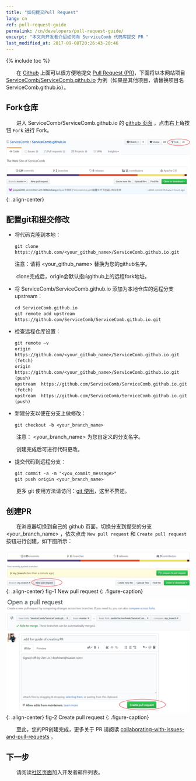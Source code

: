 ```yaml
---
title: "如何提交Pull Request"
lang: cn 
ref: pull-request-guide
permalink: /cn/developers/pull-request-guide/   
excerpt: "本文向开发者介绍如何向 ServiceComb 代码库提交 PR "   
last_modified_at: 2017-09-08T20:26:43-20:46
---
```


{% include toc %}

　　在 [Github](https://github.com/ServiceComb) 上面可以很方便地提交 [Pull Request (PR)](https://help.github.com/articles/about-pull-requests/)，下面将以本网站项目[ServiceComb/ServiceComb.github.io](https://github.com/ServiceComb/ServiceComb.github.io) 为例（如果是其他项目，请替换项目名ServiceComb.github.io）。

## Fork仓库

　　进入 ServiceComb/ServiceComb.github.io 的 [github 页面](https://github.com/ServiceComb/ServiceComb.github.io) ，点击右上角按钮 `Fork` 进行 Fork。

![体质指数应用运行界面](/assets/images/fork-repo.jpg){: .align-center}

## 配置git和提交修改

- 将代码克隆到本地：

  ```shell
  git clone https://github.com/<your_github_name>/ServiceComb.github.io.git
  ```

  注意：请将 \<your\_github\_name\> 替换为您的github名字。


　　clone完成后，origin会默认指向github上的远程fork地址。

- 将 ServiceComb/ServiceComb.github.io 添加为本地仓库的远程分支 upstream：

  ```shell
  cd ServiceComb.github.io
  git remote add upstream https://github.com/ServiceComb/ServiceComb.github.io.git
  ```


- 检查远程仓库设置：

  ```shell
  git remote –v
  origin https://github.com/<your_github_name>/ServiceComb.github.io.git (fetch)
  origin    https://github.com/<your_github_name>/ServiceComb.github.io.git (push)
  upstream  https://github.com/ServiceComb/ServiceComb.github.io.git (fetch)
  upstream  https://github.com/ServiceComb/ServiceComb.github.io.git (push)
  ```


- 新建分支以便在分支上做修改：

  ```shell
  git checkout -b <your_branch_name>
  ```


　　注意： \<your\_branch\_name\> 为您自定义的分支名字。

　　创建完成后可进行代码更改。

- 提交代码到远程分支：

  ```shell
  git commit -a -m "<you_commit_message>"
  git push origin <your_branch_name>
  ```

　　更多 git 使用方法请访问：[git 使用](https://www.atlassian.com/git/tutorials/setting-up-a-repository)，这里不赘述。

## 创建PR

　　在浏览器切换到自己的 github 页面，切换分支到提交的分支 \<your\_branch\_name\> ，依次点击 `New pull request` 和 `Create pull request` 按钮进行创建，如下图所示：

![体质指数应用运行界面](/assets/images/new-pr.jpg){: .align-center}
fig-1 New pull request 
{: .figure-caption}

![体质指数应用运行界面](/assets/images/create-pr.jpg){: .align-center}
fig-2 Create pull request 
{: .figure-caption}

　　至此，您的PR创建完成，更多关于 PR 请阅读 [collaborating-with-issues-and-pull-requests](https://help.github.com/categories/collaborating-with-issues-and-pull-requests/) 。
## 下一步

　　请阅读[社区页面](http://servicecomb.io/cn/about/community/)加入开发者邮件列表。
